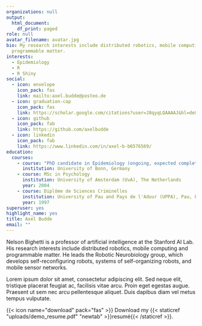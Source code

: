 ```yaml
---
organizations: null
output:
  html_document:
    df_print: paged
role: null
avatar_filename: avatar.jpg
bio: My research interests include distributed robotics, mobile computing and
  programmable matter.
interests:
  - Epidemiology
  - R
  - R Shiny
social:
  - icon: envelope
    icon_pack: fas
    link: mailto:axel.budde@posteo.de
  - icon: graduation-cap
    icon_pack: fas
    link: https://scholar.google.com/citations?user=J8qyqLQAAAAJ&hl=de&oi=sra
  - icon: github
    icon_pack: fab
    link: https://github.com/axelbudde
  - icon: linkedin
    icon_pack: fab
    link: https://www.linkedin.com/in/axel-b-b6576569/
education:
  courses:
    - course: "PhD candidate in Epidemiology (ongoing, expected completion: 2023)"
      institution: University of Bonn, Germany
    - course: MSc in Psychology
      institution: University of Amsterdam (UvA), The Netherlands
      year: 2004
    - course: Diplôme de Sciences Criminelles
      institution: University of Pau and Pays de l'Adour (UPPA), Pau, France
      year: 1997
superuser: yes
highlight_name: yes
title: Axel Budde
email: ""
---
```


Nelson Bighetti is a professor of artificial intelligence at the Stanford AI Lab. His research interests include distributed robotics, mobile computing and programmable matter. He leads the Robotic Neurobiology group, which develops self-reconfiguring robots, systems of self-organizing robots, and mobile sensor networks.

Lorem ipsum dolor sit amet, consectetur adipiscing elit. Sed neque elit, tristique placerat feugiat ac, facilisis vitae arcu. Proin eget egestas augue. Praesent ut sem nec arcu pellentesque aliquet. Duis dapibus diam vel metus tempus vulputate.

{{< icon name="download" pack="fas" >}} Download my {{< staticref "uploads/demo_resume.pdf" "newtab" >}}resumé{{< /staticref >}}.
